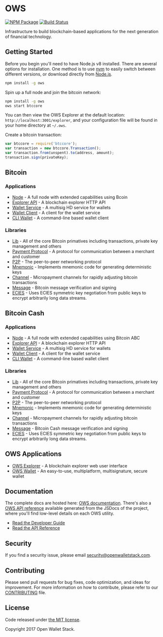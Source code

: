 OWS
=======

[![NPM Package](https://img.shields.io/npm/v/ows.svg?style=flat-square)](https://www.npmjs.org/package/ows)
[![Build Status](https://img.shields.io/travis/owstack/ows.svg?branch=master&style=flat-square)](https://travis-ci.org/owstack/ows)

Infrastructure to build blockchain-based applications for the next generation of financial technology.

## Getting Started

Before you begin you'll need to have Node.js v8 installed. There are several options for installation. One method is to use [nvm](https://github.com/creationix/nvm) to easily switch between different versions, or download directly from [Node.js](https://nodejs.org/).

```bash
npm install -g ows
```

Spin up a full node and join the bitcoin network:

```bash
npm install -g ows
ows start btccore
```

You can then view the OWS Explorer at the default location: `http://localhost:3001/explorer`, and your configuration file will be found in your home directory at `~/.ows`.

Create a bitcoin transaction:
```js
var btccore = require('btccore');
var transaction = new btccore.Transaction();
var transaction.from(unspent).to(address, amount);
transaction.sign(privateKey);
```

## Bitcoin

### Applications

- [Node](https://github.com/owstack/btccore-node) - A full node with extended capabilities using Bcoin
- [Explorer API](https://github.com/owstack/btccore-explorer-api) - A blockchain explorer HTTP API
- [Wallet Service](https://github.com/owstack/btccore-wallet-service) - A multisig HD service for wallets
- [Wallet Client](https://github.com/owstack/btccore-wallet-client) - A client for the wallet service
- [CLI Wallet](https://github.com/owstack/btccore-wallet) - A command-line based wallet client

### Libraries

- [Lib](https://github.com/owstack/btccore-lib) - All of the core Bitcoin primatives including transactions, private key management and others
- [Payment Protocol](https://github.com/owstack/btccore-payment-protocol) - A protocol for communication between a merchant and customer
- [P2P](https://github.com/owstack/btccore-p2p) - The peer-to-peer networking protocol
- [Mnemonic](https://github.com/owstack/btccore-mnemonic) - Implements mnemonic code for generating deterministic keys
- [Channel](https://github.com/owstack/btccore-channel) - Micropayment channels for rapidly adjusting bitcoin transactions
- [Message](https://github.com/owstack/btccore-message) - Bitcoin message verification and signing
- [ECIES](https://github.com/owstack/btccore-ecies) - Uses ECIES symmetric key negotiation from public keys to encrypt arbitrarily long data streams.

## Bitcoin Cash

### Applications

- [Node](https://github.com/owstack/bcccore-node) - A full node with extended capabilities using Bitcoin ABC
- [Explorer API](https://github.com/owstack/bcccore-explorer-api) - A blockchain explorer HTTP API
- [Wallet Service](https://github.com/owstack/bcccore-wallet-service) - A multisig HD service for wallets
- [Wallet Client](https://github.com/owstack/bcccore-wallet-client) - A client for the wallet service
- [CLI Wallet](https://github.com/owstack/bcccore-wallet) - A command-line based wallet client

### Libraries

- [Lib](https://github.com/owstack/bcccore-lib) - All of the core Bitcoin primatives including transactions, private key management and others
- [Payment Protocol](https://github.com/owstack/bcccore-payment-protocol) - A protocol for communication between a merchant and customer
- [P2P](https://github.com/owstack/bcccore-p2p) - The peer-to-peer networking protocol
- [Mnemonic](https://github.com/owstack/bcccore-mnemonic) - Implements mnemonic code for generating deterministic keys
- [Channel](https://github.com/owstack/bcccore-channel) - Micropayment channels for rapidly adjusting bitcoin transactions
- [Message](https://github.com/owstack/bcccore-message) - Bitcoin Cash message verification and signing
- [ECIES](https://github.com/owstack/bcccore-ecies) - Uses ECIES symmetric key negotiation from public keys to encrypt arbitrarily long data streams.

## OWS Applications

- [OWS Explorer](https://github.com/owstack/ows-explorer) - A blockchain explorer web user interface
- [OWS Wallet](https://github.com/owstack/copay) - An easy-to-use, multiplatform, multisignature, secure wallet

## Documentation

The complete docs are hosted here: [OWS documentation](http://openwalletstack.com/guide/). There's also a [OWS API reference](http://openwalletstack.com/api/) available generated from the JSDocs of the project, where you'll find low-level details on each OWS utility.

- [Read the Developer Guide](http://openwalletstack.com/guide/)
- [Read the API Reference](http://openwalletstack.com/api/)

## Security

If you find a security issue, please email security@openwalletstack.com.

## Contributing

Please send pull requests for bug fixes, code optimization, and ideas for improvement. For more information on how to contribute, please refer to our [CONTRIBUTING](https://github.com/owstack/ows/blob/master/CONTRIBUTING.md) file.

## License

Code released under [the MIT license](https://github.com/owstack/ows/blob/master/LICENSE).

Copyright 2017 Open Wallet Stack.
